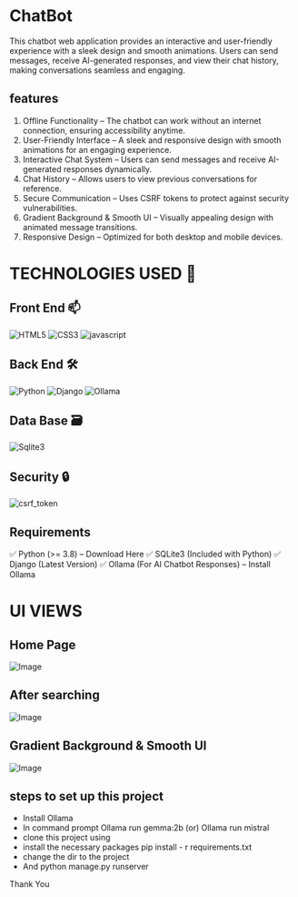 # ChatBot
 This chatbot web application provides an interactive and user-friendly experience with a 
 sleek design and smooth animations. Users can send messages, receive AI-generated 
 responses, and view their chat history, making conversations seamless and engaging.

## features
1. Offline Functionality – The chatbot can work without an internet connection, ensuring                             accessibility anytime.
2. User-Friendly Interface – A sleek and responsive design with smooth animations for an                               engaging experience.
3. Interactive Chat System – Users can send messages and receive AI-generated responses                                dynamically.
4. Chat History – Allows users to view previous conversations for reference.
5. Secure Communication – Uses CSRF tokens to protect against security vulnerabilities.
6. Gradient Background & Smooth UI – Visually appealing design with animated message                                           transitions.
7. Responsive Design – Optimized for both desktop and mobile devices.

# TECHNOLOGIES USED 📌
## Front End 📫
![HTML5](https://img.shields.io/badge/html5-%23E34F26.svg?style=for-the-badge&logo=html5&logoColor=white)
![CSS3](https://img.shields.io/badge/css3-%231572B6.svg?style=for-the-badge&logo=css3&logoColor=white)
![javascript](https://img.shields.io/badge/JavaScript-F7DF1E?style=for-the-badge&logo=javascript&logoColor=black)

## Back End 🛠️
![Python](https://img.shields.io/badge/python-3670A0?style=for-the-badge&logo=python&logoColor=ffdd54)
![Django](https://img.shields.io/badge/django-%23092E20.svg?style=for-the-badge&logo=django&logoColor=white)
![Ollama](https://img.shields.io/badge/Ollama-AI%20Chatbot-%23008080?style=for-the-badge&logo=OpenAI&logoColor=white)

## Data Base 🗃️
![Sqlite3](https://img.shields.io/badge/sqlite3-%23003B57.svg?style=for-the-badge&logo=sqlite&logoColor=white)

## Security 🔒
![csrf_token](https://img.shields.io/badge/CSRF%20Protection-Enabled-%23FF6F00?style=for-the-badge&logo=security&logoColor=white)

## Requirements
✅ Python (>= 3.8) – Download Here
✅ SQLite3 (Included with Python)
✅ Django (Latest Version)
✅ Ollama (For AI Chatbot Responses) – Install Ollama

# UI VIEWS
## Home Page
![Image](https://github.com/user-attachments/assets/034c6949-551d-4c54-baee-3493e7e127e8)

## After searching
![Image](https://github.com/user-attachments/assets/24afa137-4d27-4060-94d7-d143c8d3d00f)

## Gradient Background & Smooth UI
![Image](https://github.com/user-attachments/assets/9f1aef87-bd83-4b21-b918-c5ffa9b6fba0)

## steps to set up this project
- Install Ollama
- In command prompt Ollama run gemma:2b (or) Ollama run mistral 
- clone this project using
- install the necessary packages
   pip install - r requirements.txt
-  change the dir to the project
-  And python manage.py runserver

  Thank You
